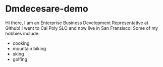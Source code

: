 # Dmdecesare-demo
Hi there, I am an Enterprise Business Development Representative at Github! I went to Cal Poly SLO and now live in San Fransisco!
Some of my hobbies include:
- cooking
- mountain biking
- sking
- golfing
